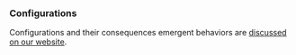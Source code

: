 ### Configurations

Configurations and their consequences emergent behaviors are [discussed on our website](https://www.behaviorpatterns.info/predator-prey-grass-project/).
